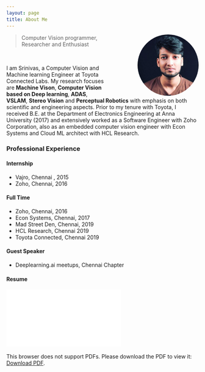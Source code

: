 ```yaml
---
layout: page
title: About Me
---
```


<p class="full-width no-margin"><img src="/assets/images/photo.jpg" alt="LQ" style="border-radius: 100px;width:10rem;margin-left: 80px;height:10rem;" align="right"/></p>

<blockquote class="full-width"><p>Computer Vision programmer, Researcher and Enthusiast</p></blockquote>
<br>

I am Srinivas, a Computer Vision and Machine learning Engineer at Toyota Connected Labs. My research focuses are **Machine Vison**, **Computer Vision based on Deep learning**, **ADAS**, **VSLAM**, **Stereo Vision** and **Perceptual Robotics** with emphasis on both scientific and engineering aspects. Prior to my tenure with Toyota, I received B.E. at the Department of Electronics Engineering at Anna University (2017) and extensively worked as a Software Engineer with Zoho Corporation, also as an embedded computer vision engineer with Econ Systems and Cloud ML architect with HCL Research.

### Professional Experience

#### Internship
* Vajro, Chennai , 2015
* Zoho, Chennai, 2016

#### Full Time
* Zoho, Chennai, 2016
* Econ Systems, Chennai, 2017
* Mad Street Den, Chennai, 2019
* HCL Research, Chennai 2019
* Toyota Connected, Chennai 2019

#### Guest Speaker
* Deeplearning.ai meetups, Chennai Chapter

#### Resume
<object data="/assets/pdf/Vishal_Srinivas_VisualCV_Resume.pdf" type="application/pdf" width="700px" height="700px">
    <embed src="/assets/pdf/Vishal_Srinivas_VisualCV_Resume.pdf">
        <p>This browser does not support PDFs. Please download the PDF to view it: <a href="https://www.dropbox.com/s/uqe6dpi32md8uuv/Vishal_Srinivas_VisualCV_Resume.pdf">Download PDF</a>.</p>
    </embed>
</object>